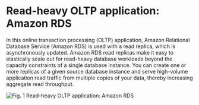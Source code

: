# Read-heavy OLTP application: Amazon RDS

In this online transaction processing (OLTP) application, Amazon Relational Database Service (Amazon RDS) is used with a read replica, which is asynchronously updated. Amazon RDS read replicas make it easy to elastically scale out for read-heavy database workloads beyond the capacity constraints of a single database instance. You can create one or more replicas of a given source database instance and serve high-volume application read traffic from multiple copies of your data, thereby increasing aggregate read throughput.

![Fig. 1 Read-heavy OLTP application: Amazon RDS](../../../../../img/SAA-CO2/databases/rds/use-case/diag01.png)
